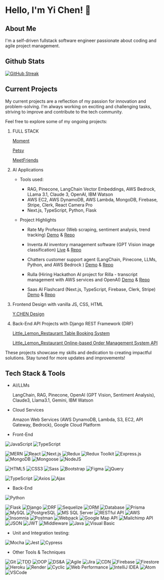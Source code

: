 # Hello, I'm Yi Chen! 👋

## About Me

I'm a self-driven fullstack software engineer passionate about coding and agile project management. 

## Github Stats

[![GitHub Streak](https://streak-stats.demolab.com/?user=heehyun1128)](https://git.io/streak-stats)


## Current Projects

My current projects are a reflection of my passion for innovation and problem-solving. I'm always working on exciting and challenging tasks, striving to improve and contribute to the tech community.

Feel free to explore some of my ongoing projects:

1. FULL STACK 

    [Moment](https://moment-2igd.onrender.com)

    [Petsy](https://www.youtube.com/watch?v=zZzEIE8DafE)

    [MeetFriends](https://meetup-backend-witc.onrender.com)

2. AI Applications

   - Tools used:
     
       - RAG, Pinecone, LangChain Vector Embeddings, AWS Bedrock, LLama 3.1, Claude 3, OpenAI, IBM Watson
       - AWS EC2, AWS DynamoDB, AWS Lambda, MongoDB, Firebase, Stripe, Clerk, React Camera Pro
       - Next.js, TypeScript, Python, Flask
         
   - Project Highlights
   
       - Rate My Professor (Web scraping, sentiment analysis, trend tracking)
             [Demo](https://www.youtube.com/watch?v=OlWGVpPpbb4)
         &
             [Repo](https://github.com/heehyun1128/rate_my_professor)
  
       - Inventa AI inventory management software (GPT Vision image classification)
             [Live](https://inventa-v8of.vercel.app/)
         &
             [Repo](https://github.com/heehyun1128/Inventa)
  
       - Chatters customer support agent (LangChain, Pinecone, LLMs, Python, and AWS Bedrock )
             [Demo](https://www.youtube.com/watch?v=jKylYEVI1sM)
         &
             [Repo](https://github.com/heehyun1128/Chatters)
  
       - Rulla (Hiring Hackathon AI project for Rilla - transcript management with AWS services and OpenAI)
             [Demo](https://www.youtube.com/watch?v=M1iIi9_NeAw)
         &
             [Repo](https://github.com/heehyun1128/rulla)
  
      - Saas AI Flashcard (Next.js, TypeScript, Firebase, Clerk, Stripe)
            [Demo](https://www.youtube.com/watch?v=XA54cJR2KpM)
        &
            [Repo](https://github.com/heehyun1128/flashcard)
   
       
   
4. Frontend Design with vanilla JS, CSS, HTML

    [Y.CHEN Design](https://ychendesign-2b257cc3348d.herokuapp.com/)

5. Back-End API Projects with Django REST Framework (DRF)

    [Little_Lemon_Restaurant Table Booking System](https://github.com/heehyun1128/littlelemon_cap)

    [Little_Lemon_Restaurant Online-based Order Management System API ](https://github.com/heehyun1128/LITTLE_LEMON_DJANGO_API)


These projects showcase my skills and dedication to creating impactful solutions. Stay tuned for more updates and improvements!



## Tech Stack & Tools

- AI/LLMs
  
    LangChain, RAG, Pinecone, OpenAI (GPT Vision, Sentiment Analysis), Claude3, Llama3.1, Gemini, IBM Watson

- Cloud Services
  
    Amazon Web Services (AWS DynamoDB, Lambda, S3, EC2, API Gateway, Bedrock), Google Cloud Platform

- Front-End

![JavaScript](https://img.shields.io/badge/javascript-%23323330.svg?style=for-the-badge&logo=javascript&logoColor=%23F7DF1E)
![TypeScript](https://img.shields.io/badge/typescript-%23007ACC.svg?style=for-the-badge&logo=typescript&logoColor=white)

![MERN](https://img.shields.io/badge/MERN-Stack-61DAFB?style=for-the-badge&logo=mongodb&logoColor=white&labelColor=2C3E50&color=61DAFB)
![React](https://img.shields.io/badge/react-%2320232a.svg?style=for-the-badge&logo=react&logoColor=%2361DAFB)
![Next.js](https://img.shields.io/badge/nextjs-%23000000.svg?style=for-the-badge&logo=next.js&logoColor=white)
![Redux](https://img.shields.io/badge/redux-%23593d88.svg?style=for-the-badge&logo=redux&logoColor=white)
![Redux Toolkit](https://img.shields.io/badge/Redux_Toolkit-%23824198.svg?style=for-the-badge&logo=redux&logoColor=white)
![Express.js](https://img.shields.io/badge/express.js-%23404d59.svg?style=for-the-badge&logo=express&logoColor=%2361DAFB)
![MongoDB](https://img.shields.io/badge/MongoDB-%234ea94b.svg?style=for-the-badge&logo=mongodb&logoColor=white)
![Mongoose](https://img.shields.io/badge/Mongoose-%23880000.svg?style=for-the-badge&logo=mongoose&logoColor=white)
![NodeJS](https://img.shields.io/badge/node.js-6DA55F?style=for-the-badge&logo=node.js&logoColor=white)

![HTML5](https://img.shields.io/badge/html5-%23E34F26.svg?style=for-the-badge&logo=html5&logoColor=white)
![CSS3](https://img.shields.io/badge/css3-%231572B6.svg?style=for-the-badge&logo=css3&logoColor=white)
![Sass](https://img.shields.io/badge/Sass-%23CC6699.svg?style=for-the-badge&logo=sass&logoColor=white)
![Bootstrap](https://img.shields.io/badge/bootstrap-%23563D7C.svg?style=for-the-badge&logo=bootstrap&logoColor=white)
![Figma](https://img.shields.io/badge/Figma-%23F24E1E.svg?style=for-the-badge&logo=figma&logoColor=white)
![jQuery](https://img.shields.io/badge/jQuery-%230769AD.svg?style=for-the-badge&logo=jquery&logoColor=white)

![TypeScript](https://img.shields.io/badge/TypeScript-%23007ACC.svg?style=for-the-badge&logo=typescript&logoColor=white)
![Axios](https://img.shields.io/badge/Axios-%23344D59.svg?style=for-the-badge&logo=axios&logoColor=white)
![Ajax](https://img.shields.io/badge/Ajax-%230087E8.svg?style=for-the-badge&logo=ajax&logoColor=white)

-   Back-End

![Python](https://img.shields.io/badge/python-3670A0?style=for-the-badge&logo=python&logoColor=ffdd54)

![Flask](https://img.shields.io/badge/flask-%23000.svg?style=for-the-badge&logo=flask&logoColor=white)
![Django](https://img.shields.io/badge/Django-%23092E20.svg?style=for-the-badge&logo=django&logoColor=white)
![DRF](https://img.shields.io/badge/Django_REST_framework-%23092E20.svg?style=for-the-badge&logo=django&logoColor=white)
![Sequelize](https://img.shields.io/badge/Sequelize-52B0E7?style=for-the-badge&logo=Sequelize&logoColor=white)
![ORM](https://img.shields.io/badge/ORM-%23000000.svg?style=for-the-badge)
![Database](https://img.shields.io/badge/Database-%2300f.svg?style=for-the-badge)
![Prisma](https://img.shields.io/badge/prisma-%230F4C81.svg?style=for-the-badge&logo=prisma&logoColor=white)
![MySQL](https://img.shields.io/badge/mysql-%2300f.svg?style=for-the-badge&logo=mysql&logoColor=white)
![PostgreSQL](https://img.shields.io/badge/postgres-%23316192.svg?style=for-the-badge&logo=postgresql&logoColor=white)
![MS SQL Server](https://img.shields.io/badge/MS_SQL_Server-%23CC2927.svg?style=for-the-badge&logo=microsoft-sql-server&logoColor=white)
![RESTful API](https://img.shields.io/badge/RESTful_API-%231ABC9C.svg?style=for-the-badge)
![AWS](https://img.shields.io/badge/AWS-%23232F3E?style=for-the-badge&logo=amazon-aws)
![Insomnia](https://img.shields.io/badge/Insomnia-%5849BE.svg?style=for-the-badge&logo=insomnia&logoColor=white)
![Postman](https://img.shields.io/badge/Postman-%23FF6C37.svg?style=for-the-badge&logo=postman&logoColor=white)
![Webpack](https://img.shields.io/badge/Webpack-%238DD6F9.svg?style=for-the-badge&logo=webpack&logoColor=white)
![Google Map API](https://img.shields.io/badge/Google_Map_API-%234A154B?style=for-the-badge&logo=google-maps&logoColor=white)
![Mailchimp API](https://img.shields.io/badge/Mailchimp%20API-%23888888.svg?style=for-the-badge&logo=mailchimp&logoColor=white)
![JSON](https://img.shields.io/badge/JSON-%23000000.svg?style=for-the-badge&logo=json&logoColor=white)
![JWT](https://img.shields.io/badge/JWT-%23000000.svg?style=for-the-badge&logo=json-web-tokens&logoColor=white)
![Middleware](https://img.shields.io/badge/Middleware-%238242EF.svg?style=for-the-badge)
![Java](https://img.shields.io/badge/Java-%23ED8B00.svg?style=for-the-badge&logo=java&logoColor=white)
![Visual Basic](https://img.shields.io/badge/Visual_Basic-%23000000.svg?style=for-the-badge&logo=visual-studio&logoColor=white)


- Unit and Integration testing:

![Mocha](https://img.shields.io/badge/Mocha-%238D6748.svg?style=for-the-badge&logo=mocha&logoColor=white)
![Jest](https://img.shields.io/badge/Jest-%23C21325.svg?style=for-the-badge&logo=jest&logoColor=white)
![Cypress](https://img.shields.io/badge/Cypress-%23FF715B.svg?style=for-the-badge&logo=cypress&logoColor=white)


- Other Tools & Techniques

![Git](https://img.shields.io/badge/Git-%23F05032.svg?style=for-the-badge&logo=git&logoColor=white)
![TDD](https://img.shields.io/badge/TDD-%231A8B5F.svg?style=for-the-badge)
![OOP](https://img.shields.io/badge/OOP-%23F89820.svg?style=for-the-badge)
![DS&A](https://img.shields.io/badge/DS%26A-%234284B1.svg?style=for-the-badge)
![Agile](https://img.shields.io/badge/Agile-%23182C6F.svg?style=for-the-badge&logo=jira&logoColor=white)
![Jira](https://img.shields.io/badge/Jira-%23182C6F.svg?style=for-the-badge&logo=jira&logoColor=white)
![CDN](https://img.shields.io/badge/CDN-%237776B2.svg?style=for-the-badge)
![Firebase](https://img.shields.io/badge/Firebase-%23FFCA28.svg?style=for-the-badge&logo=firebase&logoColor=black)
![Firestore](https://img.shields.io/badge/Firestore-%23FFCA28.svg?style=for-the-badge&logo=firebase&logoColor=black)
![Heroku](https://img.shields.io/badge/Heroku-%23430098.svg?style=for-the-badge&logo=heroku&logoColor=white)
![Render](https://img.shields.io/badge/Render-%233370E4.svg?style=for-the-badge)
![Cyclic](https://img.shields.io/badge/Cyclic-%23212121.svg?style=for-the-badge)
![Web Performance](https://img.shields.io/badge/Web_Performance-%23FFD700.svg?style=for-the-badge)
![IntelliJ IDEA](https://img.shields.io/badge/IntelliJ%20IDEA-000000.svg?style=for-the-badge&logo=intellij-idea&logoColor=white)
![Atom](https://img.shields.io/badge/Atom-66595C.svg?style=for-the-badge&logo=atom&logoColor=white)
![VSCode](https://img.shields.io/badge/VSCode-007ACC.svg?style=for-the-badge&logo=visual-studio-code&logoColor=white)







